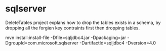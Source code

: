 # sqlserver
DeleteTables project explans how to drop the tables exists in a schema, by dropping all the forgien key contraints first then dropping tables.

mvn install:install-file -Dfile=sqljdbc4.jar -Dpackaging=jar -DgroupId=com.microsoft.sqlserver -DartifactId=sqljdbc4 -Dversion=4.0

